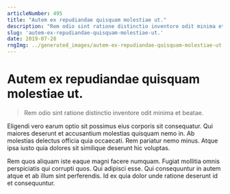 ```yaml
---
articleNumber: 495
title: "Autem ex repudiandae quisquam molestiae ut."
description: "Rem odio sint ratione distinctio inventore odit minima et beatae."
slug: 'autem-ex-repudiandae-quisquam-molestiae-ut.'
date: 2019-07-28
rngImg: ../generated_images/autem-ex-repudiandae-quisquam-molestiae-ut..jpg
---
```


# Autem ex repudiandae quisquam molestiae ut.

> Rem odio sint ratione distinctio inventore odit minima et beatae.

Eligendi vero earum optio sit possimus eius corporis sit consequatur. Qui maiores deserunt et accusantium molestias quisquam nemo in. Ab molestias delectus officia quia occaecati. Rem pariatur nemo minus. Atque ipsa iusto quia dolores sit similique deserunt hic voluptas.
 Rem quos aliquam iste eaque magni facere numquam. Fugiat mollitia omnis perspiciatis qui corrupti quos. Qui adipisci esse. Qui consequuntur in autem atque et ab illum sint perferendis. Id ex quia dolor unde ratione deserunt id et consequuntur.
